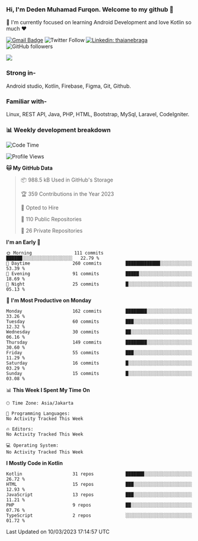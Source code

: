 ### Hi, I'm Deden Muhamad Furqon. Welcome to my github 👋

<!--
**furqoncreative/furqoncreative** is a ✨ _special_ ✨ repository because its `README.md` (this file) appears on your GitHub profile.

Here are some ideas to get you started:

- 🔭 I’m currently working on ...
- 👯 I’m looking to collaborate on ...
- 🤔 I’m looking for help with ...
- 💬 Ask me about ...
- 📫 How to reach me: ...
- 😄 Pronouns: ...
- ⚡ Fun fact: ...
-->

  🌱 I'm currently focused on learning Android Development and love Kotlin so much ❤ 

[![Gmail Badge](https://img.shields.io/badge/-furqoncreative24@gmail.com-c14438?style=flat-square&logo=Gmail&logoColor=white&link=mailto:furqoncreative24@gmail.com)](mailto:furqoncreative24@gmail.com)
![Twitter Follow](https://img.shields.io/twitter/follow/furqoncreative?label=Follow)
[![Linkedin: thaianebraga](https://img.shields.io/badge/-Deden_Muhamad_Furqon-blue?style=flat-square&logo=Linkedin&logoColor=white&link=https://www.linkedin.com/in/anmol-p-singh/)](https://www.linkedin.com/in/furqoncreative/)
![GitHub followers](https://img.shields.io/github/followers/furqoncreative?label=Follow&style=social)

<img src="https://github-readme-stats.sera5-dev.vercel.app/api?username=furqoncreative&hide=stars&show_icons=true&count_private=true&include_all_commits=true&title_color=#008080&icon_color=#008080&hide_border=true" width="">

### Strong in-

Android studio, Kotlin, Firebase, Figma, Git, Github.

### Familiar with-
Linux, REST API, Java, PHP, HTML, Bootstrap, MySql, Laravel, CodeIgniter.

### 📊 Weekly development breakdown

<!--START_SECTION:waka-->
![Code Time](http://img.shields.io/badge/Code%20Time-1%2C284%20hrs%2024%20mins-blue)

![Profile Views](http://img.shields.io/badge/Profile%20Views-0-blue)

**🐱 My GitHub Data** 

> 📦 988.5 kB Used in GitHub's Storage 
 > 
> 🏆 359 Contributions in the Year 2023
 > 
> 💼 Opted to Hire
 > 
> 📜 110 Public Repositories 
 > 
> 🔑 26 Private Repositories 
 > 
**I'm an Early 🐤** 

```text
🌞 Morning                111 commits         ██████░░░░░░░░░░░░░░░░░░░   22.79 % 
🌆 Daytime                260 commits         █████████████░░░░░░░░░░░░   53.39 % 
🌃 Evening                91 commits          █████░░░░░░░░░░░░░░░░░░░░   18.69 % 
🌙 Night                  25 commits          █░░░░░░░░░░░░░░░░░░░░░░░░   05.13 % 
```
📅 **I'm Most Productive on Monday** 

```text
Monday                   162 commits         ████████░░░░░░░░░░░░░░░░░   33.26 % 
Tuesday                  60 commits          ███░░░░░░░░░░░░░░░░░░░░░░   12.32 % 
Wednesday                30 commits          ██░░░░░░░░░░░░░░░░░░░░░░░   06.16 % 
Thursday                 149 commits         ████████░░░░░░░░░░░░░░░░░   30.60 % 
Friday                   55 commits          ███░░░░░░░░░░░░░░░░░░░░░░   11.29 % 
Saturday                 16 commits          █░░░░░░░░░░░░░░░░░░░░░░░░   03.29 % 
Sunday                   15 commits          █░░░░░░░░░░░░░░░░░░░░░░░░   03.08 % 
```


📊 **This Week I Spent My Time On** 

```text
🕑︎ Time Zone: Asia/Jakarta

💬 Programming Languages: 
No Activity Tracked This Week

🔥 Editors: 
No Activity Tracked This Week

💻 Operating System: 
No Activity Tracked This Week
```

**I Mostly Code in Kotlin** 

```text
Kotlin                   31 repos            ███████░░░░░░░░░░░░░░░░░░   26.72 % 
HTML                     15 repos            ███░░░░░░░░░░░░░░░░░░░░░░   12.93 % 
JavaScript               13 repos            ███░░░░░░░░░░░░░░░░░░░░░░   11.21 % 
PHP                      9 repos             ██░░░░░░░░░░░░░░░░░░░░░░░   07.76 % 
TypeScript               2 repos             ░░░░░░░░░░░░░░░░░░░░░░░░░   01.72 % 
```




 Last Updated on 10/03/2023 17:14:57 UTC
<!--END_SECTION:waka-->
